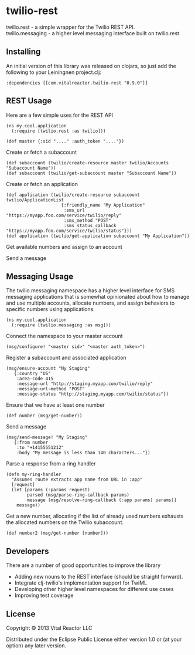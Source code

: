 # twilio-rest

twilio.rest - a simple wrapper for the Twilio REST API.  
twilio.messaging - a higher level messaging interface built on twilio.rest

## Installing

An initial version of this library was released on clojars, so just add the following to your Leiningnen project.clj:

    :dependencies [[com.vitalreactor.twilio-rest "0.9.0"]]

## REST Usage

Here are a few simple uses for the REST API

    (ns my.cool.application
      (:require [twilio.rest :as twilio]))

    (def master {:sid "...." :auth_token "...."}) 

Create or fetch a subaccount

	(def subaccount (twilio/create-resource master twilio/Accounts "Subaccount Name"))
	(def subaccount (twilio/get-subaccount master "Subaccount Name"))

Create or fetch an application

    (def application (twilio/create-resource subaccount twilio/ApplicationList 
                         {:friendly_name "My Application"
                          :sms_url "https://myapp.foo.com/service/twilio/reply"
                          :sms_method "POST"
                          :sms_status_callback "https://myapp.foo.com/service/twilio/status"}))
    (def application (twilio/get-application subaccount "My Application"))

Get available numbers and assign to an account


Send a message

## Messaging Usage

The twilio.messaging namespace has a higher level interface for SMS
messaging applications that is somewhat opinionated about how to
manage and use multiple accounts, allocate numbers, and assign 
behaviors to specific numbers using applications.

    (ns my.cool.application
	  (:require [twilio.messaging :as msg]))

Connect the namespace to your master account

    (msg/configure! "<master sid>" "<master auth_token>")

Register a subaccount and associated application

    (msg/ensure-account "My Staging" 
	   {:country "US"
	    :area-code 415
		:message-url "http://staging.myapp.com/twilio/reply"
		:message-url-method "POST"
		:message-status "http://staging.myapp.com/twilio/status"})

Ensure that we have at least one number
 
    (def number (msg/get-number))

Send a message

    (msg/send-message! "My Staging" 
       {:from number
        :to "+14155551212"
        :body "My message is less than 140 characters..."})

Parse a response from a ring handler

    (defn my-ring-handler 
      "Assumes route extracts app name from URL in :app"
      [request]
  	  (let [params (:params request)
            parsed (msg/parse-ring-callback params)
            message (msg/resolve-ring-callback (:app params) params)]
        message))

Get a new number, allocating if the list of already used numbers exhausts the allocated numbers on the Twilio subaccount.

    (def number2 (msg/get-number [number]))

## Developers

There are a number of good opportunities to improve the library

  - Adding new nouns to the REST interface (should be straight forward).
  - Integrate clj-twilio's implementation support for TwiML 
  - Developing other higher level namespaces for different use cases
  - Improving test coverage

## License

Copyright © 2013 Vital Reactor LLC

Distributed under the Eclipse Public License either version 1.0 or (at
your option) any later version.
